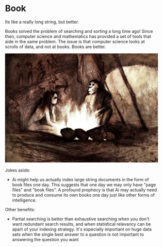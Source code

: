 # Book
Its like a really long string, but better.

Books solved the problem of searching and sorting a long time ago! Since then, computer science and mathematics has provided a set of tools that aide in the same problem. The issue is that computer science looks at scrolls of data, and not at books. Books are better.

<img src="https://github.com/ItsZeusBro/Book/blob/36d7bec2d3ca3d23673540738009e4be8ca37863/Neanderthals.jpeg"/>

Jokes aside: 
- Ai might help us actually index large string documents in the form of book files one day.
This suggests that one day we may only have "page files" and "book files". 
A profound prophecy is that Ai may actually need to produce and consume its own books one day just like other forms of intelligence.

Other benefits: 
- Partial searching is better than exhaustive searching when you don't want redundant search results, and when statistical relevancy can be apart of your indexing strategy. It's especially important on huge data sets when the single best answer to a question is not important to answering the question you want
